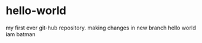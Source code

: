 # hello-world
my first ever git-hub repository. 
making changes in new branch
hello world
iam batman

